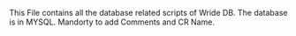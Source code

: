 This File contains all the database related scripts of Wride DB. The database is in MYSQL. Mandorty to add Comments and CR Name.
